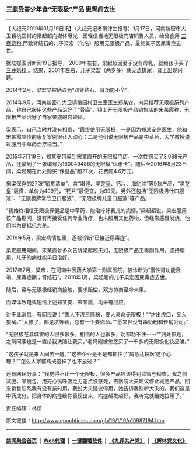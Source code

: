 ### 三鹿受害少年食“无限极”产品 患肾病去世
------------------------

<p>
 【大纪元2019年01月19日讯】（大纪元记者萧律生报导）1月17日，河南新密市大卫镇桃园村的梁起超向媒体曝光：因轻信当地无限极门店销售人员，给曾食用
 <a href="http://www.epochtimes.com/gb/tag/%E4%B8%89%E9%B9%BF%E5%A5%B6%E7%B2%89.html">
  三鹿奶粉
 </a>
 而致肾结石的儿子梁宏（化名）服用无限极产品，最终其子因尿毒症去世。
</p>
<p>
 据陆媒澎湃新闻19日报导， 2000年左右，梁起超因妻子没有母乳，就给孩子买了
 <a href="http://www.epochtimes.com/gb/tag/%E4%B8%89%E9%B9%BF%E5%A5%B6%E7%B2%89.html">
  三鹿奶粉
 </a>
 。结果，2001年左右，儿子梁宏（两岁多）就无法排尿，肾上出现问题。
</p>
<p>
 2014年2月，梁宏又被确诊为“双肾结石、肾功能不全”。
</p>
<p>
 2014年9月，河南新密市大卫镇桃园村卫生室医生郑某安，向梁推荐无限极系列产品，称自己服用这些产品治好了“骨癌”，镇上开无限极产品销售店的宋某霞称，无限极产品治好了自家亲戚的宫颈癌。
</p>
<p>
 梁表示，自己当时并没有相信，“最终使用无限极，一是因为郑某安是医生，他和宋某霞宣传的康复案例很让人动心；二是他们说无限极产品是中草药，大学教授说过服用中草药治疗稳当。”
</p>
<p>
 2015年7月19日，郑某安带梁到宋某霞开的无限极门店，一次性购买了3,088元产品，还拿到了一张编号为160049486的无限极“优惠卡”。随后至2016年8月23日间，梁起超在此处购买“保健品”超27次，花费超4.6万元。
</p>
<p>
 据梁保存的27张“销货清单”，含“增健、灵芝皇、钙片、海豹油”等9款产品，“灵芝皇”最贵，单价为499元，“钙片”最便宜，为99元。另外还包括“无限极男仕口服液”、“无限极牌常欣卫口服液”、“无限极牌儿童口服液”等产品。
</p>
<p>
 “我始终相信无限极保健品是中草药，能治疗好我儿的病情。”梁起超说，梁宏服用该产品期间，没有再接受任何专业治疗，也未服用其他药物，但经常感冒发烧，他们以为是抵抗力差。
</p>
<p>
 2016年5月，梁宏病情加重，遂被诊断“已接近尿毒症”。
</p>
<p>
 梁宏服用期间，宋某霞曾多次告诉梁起超夫妇，无限极产品无毒副作用，坚持服用，儿子的病就能早日治好。
</p>
<p>
 2017年7月，梁宏，在河南中医药大学第一附属医院，被诊断为“慢性肾功能衰竭、尿毒症期；肾结石”。2018年1月，梁起超的儿子梁宏因尿毒症去世。
</p>
<p>
 随后，梁与无限极经销商接触，要求赔偿，双方协商至今未果。
</p>
<p>
 而媒体致电或短信上述郑某安、宋某霞，均未有回应。
</p>
<p>
 对于此消息，有网民说：“害人不浅三鹿粉，要人亲命无限极！”“才出虎口，又入狼窝。”“太惨了，都是坑等著，总有一个要你命。”“愿来世没有毒奶粉和传销公司。”
</p>
<p>
 “无限极在县城害的人很多很多，相信的人也很多，劝都劝不住⋯⋯”“到处都是，之前同事也是一直给我洗脑让我买。”老妈刚被忽悠买了一千多的无限极化妆品唉。”
</p>
<p>
 “这孩子就是来人间苦一遭。”“这些企业是不是都抓住了‘病急乱投医’这个心理？”“怎么人家都病成这样了也不放过？”
</p>
<p>
 还有网民分享：“我觉得不止一个无限极，很多产品应该得到监管与彻查，我之前减肥，某瘦包，用完心慌呼吸乏力差点没憋死，去医院大夫建议停止减肥产品，回来销售联系我有没有按时用，我说大夫建议停用，她告诉我别听大夫的，我们这是中药成分，把身体的病症给你表现出来，病症越发越好，我听完就给她拉黑了。”
</p>
<p>
 责任编辑：林妍
</p>

原文链接：http://www.epochtimes.com/gb/19/1/19/n10987194.htm


------------------------
#### [禁闻聚合首页](https://github.com/gfw-breaker/banned-news/blob/master/README.md) &nbsp;|&nbsp; [Web代理](https://github.com/gfw-breaker/open-proxy/blob/master/README.md) &nbsp;|&nbsp; [一键翻墙软件](https://github.com/gfw-breaker/nogfw/blob/master/README.md) &nbsp;|&nbsp; [《九评共产党》](https://github.com/gfw-breaker/9ping.md/blob/master/README.md#九评之一评共产党是什么) &nbsp;|&nbsp; [《解体党文化》](https://github.com/gfw-breaker/jtdwh.md/blob/master/README.md#绪论)